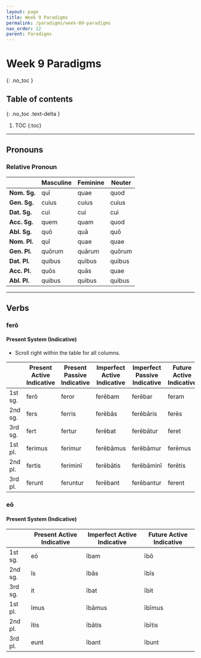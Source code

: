 ```yaml
---
layout: page
title: Week 9 Paradigms
permalink: /paradigms/week-09-paradigms
nav_order: 12
parent: Paradigms
---
```


# Week 9 Paradigms
{: .no_toc }

## Table of contents
{: .no_toc .text-delta }

1. TOC
{:toc}

***

## Pronouns

### Relative Pronoun

|  | **Masculine** | **Feminine** | **Neuter** |
| --- | --- | --- | -- |
| **Nom. Sg.** | quī | quae | quod |
| **Gen. Sg.** | cuius | cuius | cuius |
| **Dat. Sg.** | cui | cui | cui |
| **Acc. Sg.** | quem | quam | quod |
| **Abl. Sg.** | quō | quā | quō |
| **Nom. Pl.** | quī | quae | quae |
| **Gen. Pl.** | quōrum | quārum | quōrum |
| **Dat. Pl.** | quibus | quibus | quibus |
| **Acc. Pl.** | quōs | quās | quae |
| **Abl. Pl.** | quibus | quibus | quibus |

***

## Verbs

### ferō

#### Present System (Indicative)

* Scroll right within the table for all columns.

|       | Present Active Indicative | Present Passive Indicative | Imperfect Active Indicative | Imperfect Passive Indicative | Future Active Indicative | Future Passive Indicative | 
| --- | --- | --- | --- | --- | --- | --- |
| 1st sg.    | ferō | feror | ferēbam | ferēbar | feram | ferar |
| 2nd sg.   | fers | ferris | ferēbās | ferēbāris | ferēs | ferēris |
| 3rd sg.   | fert | fertur | ferēbat | ferēbātur | feret | ferētur |
| 1st pl.   | ferimus | ferimur | ferēbāmus | ferēbāmur | ferēmus | ferēmur |
| 2nd pl.   | fertis | feriminī | ferēbātis | ferēbāminī | ferētis | ferēminī |
| 3rd pl.   | ferunt | feruntur | ferēbant | ferēbantur | ferent | ferentur |

### eō

#### Present System (Indicative)

|       | Present Active Indicative | Imperfect Active Indicative | Future Active Indicative |
| --- | --- | --- | --- |
| 1st sg.    | eō | ībam | ībō |
| 2nd sg.   | īs | ībās | ībīs |
| 3rd sg.   | it | ībat | ībit |
| 1st pl.   | īmus | ībāmus | ībīmus |
| 2nd pl.   | ītis | ībātis | ībītis |
| 3rd pl.   | eunt | ībant | ībunt |
